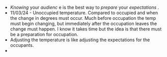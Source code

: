 -  _Knowing_  your  _audienc_ e is the best way to  _prepare_  your  _expectations_ .
- 11/03/24 -  Unoccupied temperature. Compared to occupied and when the change in degrees must occur. Much before occupation the temp must begin changing, but immediately after the occupation leaves the change must happen. I know it takes time but the idea is that there must be a preparation for occupation. 
- Adjusting the temperature is like adjusting the expectations for the occupants.
- 
